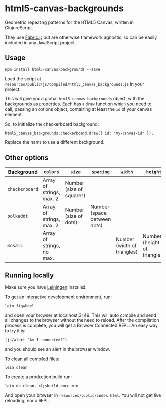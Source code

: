 # html5-canvas-backgrounds

Geometric repeating patterns for the HTML5 Canvas, written in ClojureScript.

They use [Fabric.js](http://fabricjs.com/) but are otherwise framework agnostic, so can be easily included in any JavaScript project.

## Usage

```
npm install html5-canvas-backgrounds --save
```

Load the script at `resources/public/js/compiled/html5_canvas_backgrounds.js` in your project.

This will give you a global `html5_canvas_backgrounds` object, with the backgrounds as properties. Each has a `draw` function which you need to call, passing an options object, containing at least the `id` of your canvas element.

So, to initialize the checkerboard background:

`html5_canvas_backgrounds.checkerboard.draw({ id: "my-canvas-id" });`

Replace the name to use a different background.

## Other options

|Background |`colors` |`size` |`spacing` |`width` |`height` |
|-----------|---------|-------|----------|--------|---------|
|`checkerboard` |Array of strings, max. 2 |Number (size of squares) ||||
|`polkadot` |Array of strings, max. 2 |Number (size of dots) |Number (space between dots) |||
|`mosaic` |Array of strings, no max. |||Number (width of triangles) |Number (height of triangles) |

## Running locally

Make sure you have [Leiningen](http://leiningen.org/) installed.

To get an interactive development environment, run:

    lein figwheel

and open your browser at [localhost:3449](http://localhost:3449/).
This will auto compile and send all changes to the browser without the
need to reload. After the compilation process is complete, you will
get a Browser Connected REPL. An easy way to try it is:

    (js/alert "Am I connected?")

and you should see an alert in the browser window.

To clean all compiled files:

    lein clean

To create a production build run:

    lein do clean, cljsbuild once min

And open your browser in `resources/public/index.html`. You will not get live reloading, nor a REPL.
